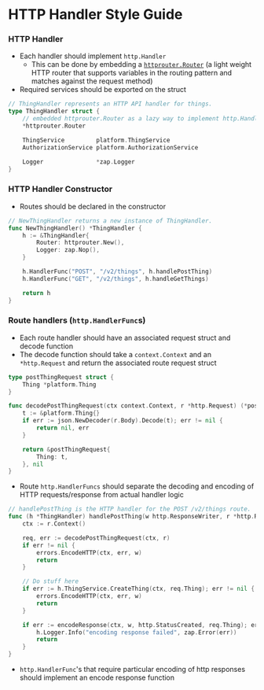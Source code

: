 # HTTP Handler Style Guide

### HTTP Handler
* Each handler should implement `http.Handler`
  - This can be done by embedding a [`httprouter.Router`](https://github.com/julienschmidt/httprouter)
  (a light weight HTTP router that supports variables in the routing pattern and matches against the request method)
* Required services should be exported on the struct

```go
// ThingHandler represents an HTTP API handler for things.
type ThingHandler struct {
	// embedded httprouter.Router as a lazy way to implement http.Handler
	*httprouter.Router

	ThingService         platform.ThingService
	AuthorizationService platform.AuthorizationService

	Logger               *zap.Logger
}
```

### HTTP Handler Constructor

* Routes should be declared in the constructor

```go
// NewThingHandler returns a new instance of ThingHandler.
func NewThingHandler() *ThingHandler {
	h := &ThingHandler{
		Router: httprouter.New(),
		Logger: zap.Nop(),
	}

	h.HandlerFunc("POST", "/v2/things", h.handlePostThing)
	h.HandlerFunc("GET", "/v2/things", h.handleGetThings)

	return h
}
```

### Route handlers (`http.HandlerFunc`s)

* Each route handler should have an associated request struct and decode function
* The decode function should take a `context.Context` and an `*http.Request` and return the associated route request struct

```go
type postThingRequest struct {
	Thing *platform.Thing
}

func decodePostThingRequest(ctx context.Context, r *http.Request) (*postThingRequest, error) {
	t := &platform.Thing{}
	if err := json.NewDecoder(r.Body).Decode(t); err != nil {
		return nil, err
	}

	return &postThingRequest{
		Thing: t,
	}, nil
}
```

* Route `http.HandlerFuncs` should separate the decoding and encoding of HTTP requests/response from actual handler logic

```go
// handlePostThing is the HTTP handler for the POST /v2/things route.
func (h *ThingHandler) handlePostThing(w http.ResponseWriter, r *http.Request) {
	ctx := r.Context()

	req, err := decodePostThingRequest(ctx, r)
	if err != nil {
		errors.EncodeHTTP(ctx, err, w)
		return
	}

	// Do stuff here
	if err := h.ThingService.CreateThing(ctx, req.Thing); err != nil {
		errors.EncodeHTTP(ctx, err, w)
		return
	}

	if err := encodeResponse(ctx, w, http.StatusCreated, req.Thing); err != nil {
		h.Logger.Info("encoding response failed", zap.Error(err))
		return
	}
}
```

* `http.HandlerFunc`'s that require particular encoding of http responses should implement an encode response function

